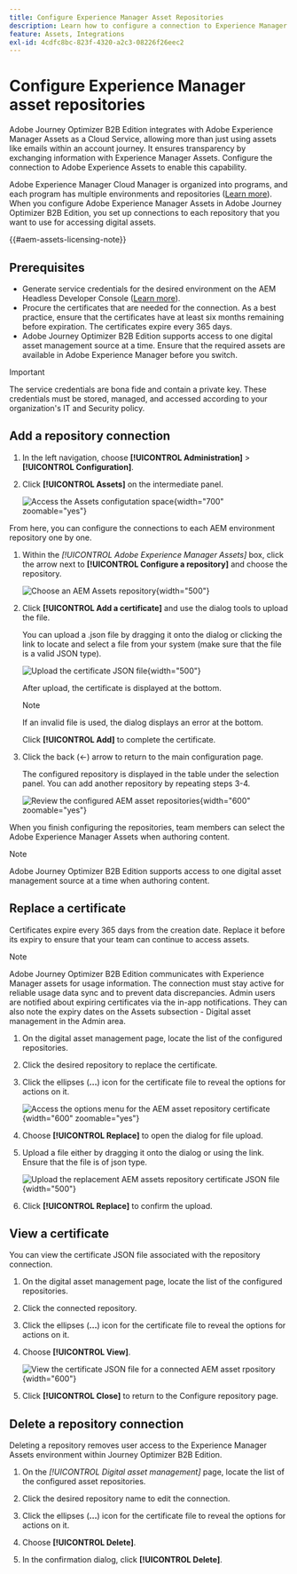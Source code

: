 ```yaml
---
title: Configure Experience Manager Asset Repositories
description: Learn how to configure a connection to Experience Manager Assets repositories for use in Journey Optimizer B2B Edition content authoring.
feature: Assets, Integrations
exl-id: 4cdfc8bc-823f-4320-a2c3-08226f26eec2
---
```

# Configure Experience Manager asset repositories

Adobe Journey Optimizer B2B Edition integrates with Adobe Experience Manager Assets as a Cloud Service, allowing more than just using assets like emails within an account journey. It ensures transparency by exchanging information with Experience Manager Assets. Configure the connection to Adobe Experience Assets to enable this capability.

Adobe Experience Manager Cloud Manager is organized into programs, and each program has multiple environments and repositories ([Learn more](https://experienceleague.adobe.com/en/docs/experience-manager-cloud-service/content/implementing/using-cloud-manager/programs/program-types)). When you configure Adobe Experience Manager Assets in Adobe Journey Optimizer B2B Edition, you set up connections to each repository that you want to use for accessing digital assets.

{{#aem-assets-licensing-note}}

## Prerequisites

* Generate service credentials for the desired environment on the AEM Headless Developer Console ([Learn more](https://experienceleague.adobe.com/en/docs/experience-manager-learn/getting-started-with-aem-headless/authentication/service-credentials#generate-service-credentials)).
* Procure the certificates that are needed for the connection. As a best practice, ensure that the certificates have at least six months remaining before expiration. The certificates expire every 365 days.
* Adobe Journey Optimizer B2B Edition supports access to one digital asset management source at a time. Ensure that the required assets are available in Adobe Experience Manager before you switch.

>[!IMPORTANT]
>
>The service credentials are bona fide and contain a private key. These credentials must be stored, managed, and accessed according to your organization's IT and Security policy.

## Add a repository connection

1. In the left navigation, choose **[!UICONTROL Administration]** > **[!UICONTROL Configuration]**.

1. Click **[!UICONTROL Assets]** on the intermediate panel.

   ![Access the Assets configutation space](./assets/configuration-assets-aem.png){width="700" zoomable="yes"}

<!--   The default digital asset management option is configured as `Adobe Marketo Engage`.
-->
   From here, you can configure the connections to each AEM environment repository one by one.

1. Within the _[!UICONTROL Adobe Experience Manager Assets]_ box, click the arrow next to **[!UICONTROL Configure a repository]** and choose the repository.

   ![Choose an AEM Assets repository](./assets/configure-assets-aem-choose-respository.png){width="500"}

1. Click **[!UICONTROL Add a certificate]** and use the dialog tools to upload the file.

   You can upload a .json file by dragging it onto the dialog or clicking the link to locate and select a file from your system (make sure that the file is a valid JSON type).

   ![Upload the certificate JSON file](./assets/configuration-assets-aem-upload-cert.png){width="500"}
   
   After upload, the certificate is displayed at the bottom.

   >[!NOTE]
   >
   >If an invalid file is used, the dialog displays an error at the bottom.

   Click **[!UICONTROL Add]** to complete the certificate.

1. Click the back (←) arrow to return to the main configuration page.   

   The configured repository is displayed in the table under the selection panel. You can add another repository by repeating steps 3-4.

   ![Review the configured AEM asset repositories](./assets/configuration-assets-aem-repositories.png){width="600" zoomable="yes"}

When you finish configuring the repositories, team members can select the Adobe Experience Manager Assets when authoring content.

>[!NOTE]
>
>Adobe Journey Optimizer B2B Edition supports access to one digital asset management source at a time when authoring content. 

## Replace a certificate

Certificates expire every 365 days from the creation date. Replace it before its expiry to ensure that your team can continue to access assets.

>[!NOTE]
>
>Adobe Journey Optimizer B2B Edition communicates with Experience Manager assets for usage information. The connection must stay active for reliable usage data sync and to prevent data discrepancies. Admin users are notified about expiring certificates via the in-app notifications. They can also note the expiry dates on the Assets subsection - Digital asset management in the Admin area.

1. On the digital asset management page, locate the list of the configured repositories.

1. Click the desired repository to replace the certificate.

1. Click the ellipses (**...**) icon for the certificate file to reveal the options for actions on it.

   ![Access the options menu for the AEM asset repository certificate](./assets/configuration-assets-aem-repo-menu.png){width="600" zoomable="yes"}

1. Choose **[!UICONTROL Replace]** to open the dialog for file upload.

1. Upload a file either by dragging it onto the dialog or using the link. Ensure that the file is of json type.

   ![Upload the replacement AEM assets repository certificate JSON file](./assets/configuration-assets-aem-upload-replacement-cert.png){width="500"}

1. Click **[!UICONTROL Replace]** to confirm the upload.

## View a certificate

You can view the certificate JSON file associated with the repository connection. 

1. On the digital asset management page, locate the list of the configured repositories.

1. Click the connected repository.

1. Click the ellipses (**...**) icon for the certificate file to reveal the options for actions on it.

1. Choose **[!UICONTROL View]**.

   ![View the certificate JSON file for a connected AEM asset rpository](./assets/configuration-assets-aem-view-cert.png){width="600"}

1. Click **[!UICONTROL Close]** to return to the Configure repository page. 

## Delete a repository connection

Deleting a repository removes user access to the Experience Manager Assets environment within Journey Optimizer B2B Edition.

1. On the _[!UICONTROL Digital asset management]_ page, locate the list of the configured asset repositories.

1. Click the desired repository name to edit the connection.

1. Click the ellipses (**...**) icon for the certificate file to reveal the options for actions on it.

1. Choose **[!UICONTROL Delete]**.

1. In the confirmation dialog, click **[!UICONTROL Delete]**.
<!--

## Switch back to Adobe Marketo Engage Assets

Select Adobe Marketo Engage digital asset management in the Assets section.

After the confirmation, the Adobe Marketo Engage assets library is available for users.
-->
